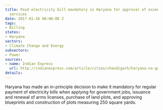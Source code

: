 ```yaml
---
title: Paid electricity bill mandatory in Haryana for approval of essential government
  services
date: 2017-01-26 00:00:00 Z
tags:
- Billing
states:
- Haryana
sectors:
- Climate Change and Energy
subsectors:
- Power
sources:
- name: Indian Express
  url: http://indianexpress.com/article/cities/chandigarh/haryana-no-govt-job-plot-for-those-who-dont-pay-power-bills-4479393/
details: 
---
```


Haryana has made an in-principle decision to make it mandatory for regular payment of electricity bills when applying for government jobs, issuance and renewal of arms licenses, purchase of land plots, and approving blueprints and construction of plots measuring 250 square yards.
